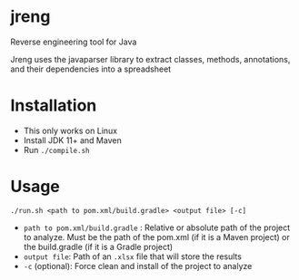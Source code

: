 # jreng
Reverse engineering tool for Java

Jreng uses the javaparser library to extract classes, methods, annotations, and their dependencies into a spreadsheet

# Installation 
* This only works on Linux
* Install JDK 11+ and Maven
* Run `./compile.sh`

# Usage
`./run.sh <path to pom.xml/build.gradle> <output file> [-c]`

* `path to pom.xml/build.gradle` : Relative or absolute path of the project to analyze. Must be the path of the pom.xml (if it is a Maven project) or the build.gradle (if it is a Gradle project)
* `output file`: Path of an `.xlsx` file that will store the results
* `-c` (optional): Force clean and install of the project to analyze
